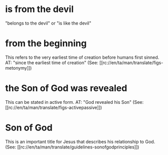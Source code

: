 # is from the devil

"belongs to the devil" or "is like the devil"

# from the beginning

This refers to the very earliest time of creation before humans first sinned. AT: "since the earliest time of creation" (See: [[rc://en/ta/man/translate/figs-metonymy]])

# the Son of God was revealed

This can be stated in active form. AT: "God revealed his Son" (See: [[rc://en/ta/man/translate/figs-activepassive]])

# Son of God

This is an important title for Jesus that describes his relationship to God. (See: [[rc://en/ta/man/translate/guidelines-sonofgodprinciples]])

